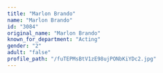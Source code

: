 ```yaml
---
title: "Marlon Brando"
name: "Marlon Brando"
id: "3084"
original_name: "Marlon Brando"
known_for_department: "Acting"
gender: "2"
adult: "false"
profile_path: "/fuTEPMsBtV1zE98ujPONbKiYDc2.jpg"
---
```

